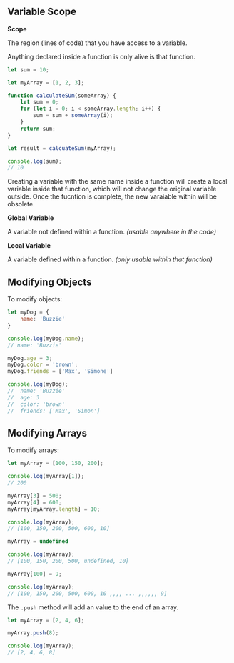 


## Variable Scope

**Scope**

The region (lines of code) that you have access to a variable.

Anything declared inside a function is only alive is that function.

```javascript
let sum = 10;

let myArray = [1, 2, 3];

function calculateSUm(someArray) {
	let sum = 0;
	for (let i = 0; i < someArray.length; i++) {
		sum = sum + someArray(i);
	}
	return sum;
}

let result = calcuateSum(myArray);

console.log(sum);
// 10
```

Creating a variable with the same name inside a function will create a local variable inside that function, which will not change the original variable outside. Once the fucntion is complete, the new varaiable within will be obsolete.

**Global Variable**

A variable not defined within a function. *(usable anywhere in the code)*

**Local Variable**

A variable defined within a function. *(only usable within that function)*



## Modifying Objects

To modify objects:

```javascript
let myDog = {
	name: 'Buzzie'
}

console.log(myDog.name);
// name: 'Buzzie'

myDog.age = 3;
myDog.color = 'brown';
myDog.friends = ['Max', 'Simone']

console.log(myDog);
//	name: 'Buzzie'
//	age: 3
//	color: 'brown'
//	friends: ['Max', 'Simon']

```



## Modifying Arrays

To modify arrays:

```javascript
let myArray = [100, 150, 200];

console.log(myArray[1]);
// 200

myArray[3] = 500;
myArray[4] = 600;
myArray[myArray.length] = 10;

console.log(myArray);
// [100, 150, 200, 500, 600, 10]

myArray = undefined

console.log(myArray);
// [100, 150, 200, 500, undefined, 10]

myArray[100] = 9;

console.log(myArray);
// [100, 150, 200, 500, 600, 10 ,,,, ... ,,,,,, 9]

```

The `.push` method will add an value to the end of an array.

```javascript
let myArray = [2, 4, 6];

myArray.push(8);

console.log(myArray);
// [2, 4, 6, 8]
```



